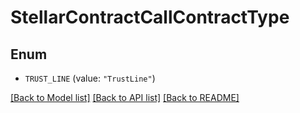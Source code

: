 # StellarContractCallContractType

## Enum


* `TRUST_LINE` (value: `"TrustLine"`)


[[Back to Model list]](../README.md#documentation-for-models) [[Back to API list]](../README.md#documentation-for-api-endpoints) [[Back to README]](../README.md)


